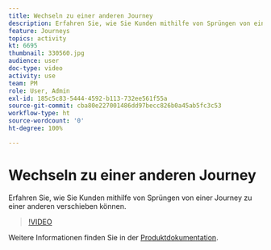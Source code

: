 ```yaml
---
title: Wechseln zu einer anderen Journey
description: Erfahren Sie, wie Sie Kunden mithilfe von Sprüngen von einer Journey zu einer anderen verschieben können.
feature: Journeys
topics: activity
kt: 6695
thumbnail: 330560.jpg
audience: user
doc-type: video
activity: use
team: PM
role: User, Admin
exl-id: 185c5c83-5444-4592-b113-732ee561f55a
source-git-commit: cba80e227001486dd97becc826b0a45ab5fc3c53
workflow-type: ht
source-wordcount: '0'
ht-degree: 100%

---
```


# Wechseln zu einer anderen Journey

Erfahren Sie, wie Sie Kunden mithilfe von Sprüngen von einer Journey zu einer anderen verschieben können.

>[!VIDEO](https://video.tv.adobe.com/v/330560?quality=12&learn=on)

Weitere Informationen finden Sie in der [Produktdokumentation](https://experienceleague.adobe.com/docs/journeys/using/building-journeys/about-journey-building/action-activities/jump.html?lang=de#building-journeys).

